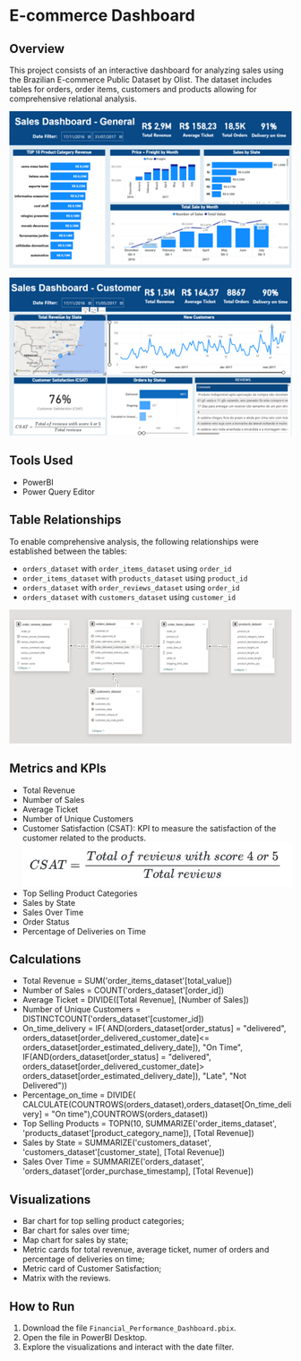 # E-commerce Dashboard

## Overview
This project consists of an interactive dashboard for analyzing sales using the Brazilian E-commerce Public Dataset by Olist. The dataset includes tables for orders, order items, customers and products allowing for comprehensive relational analysis.

![Dashboard Overview](img/Screenshot1.png)

![Dashboard Overview](img/Screenshot2.png)

## Tools Used
- PowerBI
- Power Query Editor

## Table Relationships
To enable comprehensive analysis, the following relationships were established between the tables:
- `orders_dataset` with `order_items_dataset` using `order_id`
- `order_items_dataset` with `products_dataset` using `product_id`
- `orders_dataset` with `order_reviews_dataset` using `order_id`
- `orders_dataset` with `customers_dataset` using `customer_id`


![Table Relationship](img/tables_relationship.png)

## Metrics and KPIs
- Total Revenue
- Number of Sales
- Average Ticket
- Number of Unique Customers
- Customer Satisfaction (CSAT): KPI to measure the satisfaction of the customer related to the products. 
![Dashboard Overview](img/csat.png)
- Top Selling Product Categories
- Sales by State
- Sales Over Time
- Order Status
- Percentage of Deliveries on Time

## Calculations
- Total Revenue = SUM('order_items_dataset'[total_value])
- Number of Sales = COUNT('orders_dataset'[order_id])
- Average Ticket = DIVIDE([Total Revenue], [Number of Sales])
- Number of Unique Customers = DISTINCTCOUNT('orders_dataset'[customer_id])
- On_time_delivery = IF( AND(orders_dataset[order_status] = "delivered", orders_dataset[order_delivered_customer_date]<= orders_dataset[order_estimated_delivery_date]), "On Time", IF(AND(orders_dataset[order_status] = "delivered", orders_dataset[order_delivered_customer_date]> orders_dataset[order_estimated_delivery_date]), "Late", "Not Delivered"))
- Percentage_on_time = DIVIDE( CALCULATE(COUNTROWS(orders_dataset),orders_dataset[On_time_delivery] = "On time"),COUNTROWS(orders_dataset))
- Top Selling Products = TOPN(10, SUMMARIZE('order_items_dataset', 'products_dataset'[product_category_name]), [Total Revenue])
- Sales by State = SUMMARIZE('customers_dataset', 'customers_dataset'[customer_state], [Total Revenue])
- Sales Over Time = SUMMARIZE('orders_dataset', 'orders_dataset'[order_purchase_timestamp], [Total Revenue])

## Visualizations
- Bar chart for top selling product categories;
- Bar chart for sales over time;
- Map chart for sales by state;
- Metric cards for total revenue, average ticket, numer of orders and percentage of deliveries on time;
- Metric card of Customer Satisfaction;
- Matrix with the reviews.

## How to Run
1. Download the file `Financial_Performance_Dashboard.pbix`.
2. Open the file in PowerBI Desktop.
3. Explore the visualizations and interact with the date filter.
